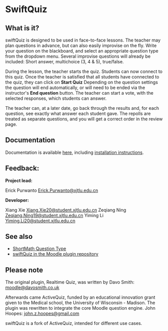 # SwiftQuiz

## What is it?
swiftQuiz is designed to be used in face-to-face lessons.
The teacher may plan questions in advance, but can also easily improvise on the fly.
Write your question on the blackboard, and select an appropriate question type from the dropdown menu.
Several improvise questions will already be included: Short answer, multichoice (3, 4 & 5), true/false.

During the lesson, the teacher starts the quiz. Students can now connect to this quiz.
Once the teacher is satisfied that all students have connected to the quiz, they can click on **Start Quiz**
Depending on the question settings the question will end automatically, or will need to be ended via the instructor's
**End question** button. The teacher can start a vote, with the selected responses, which students can answer.

The teacher can, at a later date, go back through the results and, for each question, see exactly what answer each student gave.
The repolls are treated as separate questions, and you will get a correct order in the review page.

## Documentation
Documentation is available [here](https://github.com/KQMATH/moodle-mod_swiftquiz/wiki), including [installation instructions](https://github.com/KQMATH/moodle-mod_swiftquiz/wiki/Installation-instructions).

## Feedback:
**Project lead:** 

Erick Purwanto <Erick.Purwanto@xjtlu.edu.cn>

**Developer:** 

Xiang Xie <Xiang.Xie20@student.xjtlu.edu.cn>
Zeqiang Ning <Zeqiang.Ning19@student.xjtlu.edu.cn> 
Yiming Li <Yiming.Li20@student.xjtlu.edu.cn>

## See also

+ [ShortMath Question Type](https://github.com/KQMATH/moodle-qtype_shortmath)
+ [swiftQuiz in the Moodle plugin repository](https://moodle.org/plugins/mod_swiftquiz)

## Please note
The original plugin, Realtime Quiz, was written by Davo Smith: <moodle@davosmith.co.uk>

Afterwards came ActiveQuiz, funded by an educational innovation grant given to the Medical school, the University of Wisconsin - Madison.
The plugin was rewritten to integrate the core Moodle question engine. John Hoopes: <john.z.hoopes@gmail.com>

swiftQuiz is a fork of ActiveQuiz, intended for different use cases.
